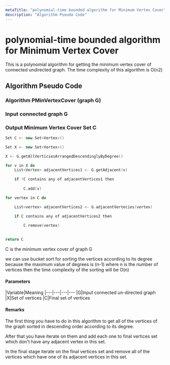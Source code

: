 ```yaml
---
metaTitle: "polynomial-time bounded algorithm for Minimum Vertex Cover"
description: "Algorithm Pseudo Code"
---
```


# polynomial-time bounded algorithm for Minimum Vertex Cover


This is a polynomial algorithm for getting the minimum vertex cover of connected undirected graph.
The time complexity of this algorithm is O(n2)



## Algorithm Pseudo Code


### Algorithm PMinVertexCover (graph G)

### Input connected graph G

### Output Minimum Vertex Cover Set C

```cpp
Set C <- new Set<Vertex>() 

Set X <- new Set<Vertex>() 

X <- G.getAllVerticiesArrangedDescendinglyByDegree()

for v in X do
    List<Vertex> adjacentVertices1 <- G.getAdjacent(v)

    if !C contains any of adjacentVertices1 then
        
        C.add(v)

for vertex in C do

    List<vertex> adjacentVertices2 <- G.adjacentVertecies(vertex)

    if C contains any of adjacentVertices2 then
        
        C.remove(vertex)

        
return C

```

> 
C is the minimum vertex cover of graph G


> 
we can use bucket sort for sorting the vertices according to its degree because the maximum value of degrees is (n-1) where n is the number of vertices then the time complexity of the sorting will be O(n)




#### Parameters


|Variable|Meaning
|---|---|---|---
|G|Input connected un-directed graph
|X|Set of vertices
|C|Final set of vertices



#### Remarks


The first thing you have to do in this algorithm to get all of the vertices of the graph sorted in descending order according to its degree.

After that you have iterate on them and add each one to final vertices set which don't have any adjacent vertex in this set.

In the final stage iterate on the final vertices set and remove all of the vertices which have one of its adjacent vertices in this set.

